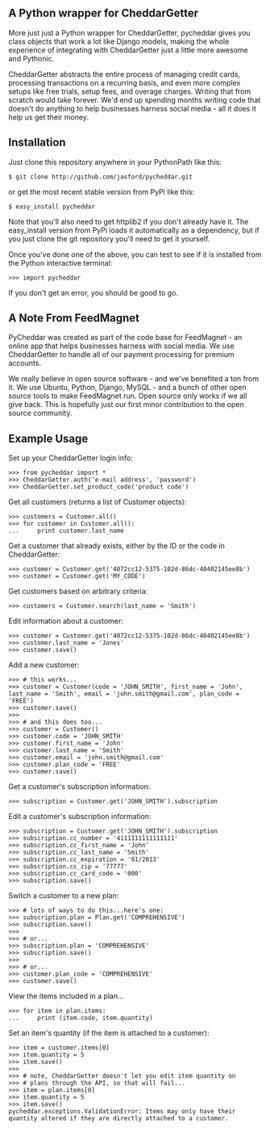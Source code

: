 A Python wrapper for CheddarGetter
----------------------------------
More just just a Python wrapper for CheddarGetter, pycheddar gives you class
objects that work a lot like Django models, making the whole experience of
integrating with CheddarGetter just a little more awesome and Pythonic.

CheddarGetter abstracts the entire process of managing credit cards,
processing transactions on a recurring basis, and even more complex setups
like free trials, setup fees, and overage charges. Writing that from scratch
would take forever. We'd end up spending months writing code that doesn't do
anything to help businesses harness social media - all it does it help us get
their money.


Installation
------------
Just clone this repository anywhere in your PythonPath like this:

    $ git clone http://github.com/jasford/pycheddar.git

or get the most recent stable version from PyPi like this:

    $ easy_install pycheddar

Note that you'll also need to get httplib2 if you don't already have it. The
easy_install version from PyPi loads it automatically as a dependency, but if
you just clone the git repository you'll need to get it yourself.

Once you've done one of the above, you can test to see if it is installed from
the Python interactive terminal:

    >>> import pycheddar

If you don't get an error, you should be good to go.


A Note From FeedMagnet
----------------------
PyCheddar was created as part of the code base for FeedMagnet - an online app
that helps businesses harness with social media. We use CheddarGetter to handle
all of our payment processing for premium accounts.

We really believe in open source software - and we've benefited a ton from it.
We use Ubuntu, Python, Django, MySQL - and a bunch of other open source
tools to make FeedMagnet run. Open source only works if we all give back. This
is hopefully just our first minor contribution to the open source community.


Example Usage
-------------

Set up your CheddarGetter login info:

    >>> from pycheddar import *
    >>> CheddarGetter.auth('e-mail address', 'password')
    >>> CheddarGetter.set_product_code('product code')

Get all customers (returns a list of Customer objects):

    >>> customers = Customer.all()
    >>> for customer in Customer.all():
    ...     print customer.last_name

Get a customer that already exists, either by the ID or the code in CheddarGetter:

    >>> customer = Customer.get('4072cc12-5375-102d-86dc-40402145ee8b')
    >>> customer = Customer.get('MY_CODE')
    
Get customers based on arbitrary criteria:

    >>> customers = Customer.search(last_name = 'Smith')
    
Edit information about a customer:

    >>> customer = Customer.get('4072cc12-5375-102d-86dc-40402145ee8b')
    >>> customer.last_name = 'Jones'
    >>> customer.save()
    
Add a new customer:

    >>> # this works...
    >>> customer = Customer(code = 'JOHN_SMITH', first_name = 'John', last_name = 'Smith', email = 'john.smith@gmail.com', plan_code = 'FREE')
    >>> customer.save()
    >>>
    >>> # and this does too...
    >>> customer = Customer()
    >>> customer.code = 'JOHN_SMITH'
    >>> customer.first_name = 'John'
    >>> customer.last_name = 'Smith'
    >>> customer.email = 'john.smith@gmail.com'
    >>> customer.plan_code = 'FREE'
    >>> customer.save()
    
Get a customer's subscription information:

    >>> subscription = Customer.get('JOHN_SMITH').subscription
    
Edit a customer's subscription information:

    >>> subscription = Customer.get('JOHN_SMITH').subscription
    >>> subscription.cc_number = '4111111111111111'
    >>> subscription.cc_first_name = 'John'
    >>> subscription.cc_last_name = 'Smith'
    >>> subscription.cc_expiration = '01/2013'
    >>> subscription.cc_zip = '77777'
    >>> subscription.cc_card_code = '000'
    >>> subscription.save()
    
Switch a customer to a new plan:

    >>> # lots of ways to do this...here's one:
    >>> subscription.plan = Plan.get('COMPREHENSIVE')
    >>> subscription.save()
    >>>
    >>> # or...
    >>> subscription.plan = 'COMPREHENSIVE'
    >>> subscription.save()
    >>>
    >>> # or...
    >>> customer.plan_code = 'COMPREHENSIVE'
    >>> customer.save()
    
View the items included in a plan...

    >>> for item in plan.items:
    ...     print (item.code, item.quantity)
    
Set an item's quantity (if the item is attached to a customer):

    >>> item = customer.items[0]
    >>> item.quantity = 5
    >>> item.save()
    >>>
    >>> # note, CheddarGetter doesn't let you edit item quantity on
    >>> # plans through the API, so that will fail...
    >>> item = plan.items[0]
    >>> item.quantity = 5
    >>> item.save()
    pycheddar.exceptions.ValidationError: Items may only have their quantity altered if they are directly attached to a customer.
    